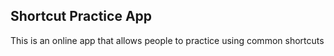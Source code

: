 ## Shortcut Practice App ##

This is an online app that allows people to practice using common shortcuts
